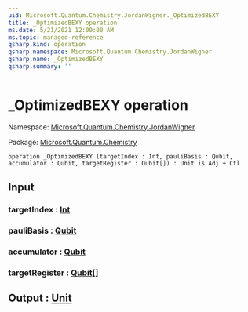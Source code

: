 ```yaml
---
uid: Microsoft.Quantum.Chemistry.JordanWigner._OptimizedBEXY
title: _OptimizedBEXY operation
ms.date: 5/21/2021 12:00:00 AM
ms.topic: managed-reference
qsharp.kind: operation
qsharp.namespace: Microsoft.Quantum.Chemistry.JordanWigner
qsharp.name: _OptimizedBEXY
qsharp.summary: ''
---
```


# _OptimizedBEXY operation

Namespace: [Microsoft.Quantum.Chemistry.JordanWigner](xref:Microsoft.Quantum.Chemistry.JordanWigner)

Package: [Microsoft.Quantum.Chemistry](https://nuget.org/packages/Microsoft.Quantum.Chemistry)




```qsharp
operation _OptimizedBEXY (targetIndex : Int, pauliBasis : Qubit, accumulator : Qubit, targetRegister : Qubit[]) : Unit is Adj + Ctl
```


## Input

### targetIndex : [Int](xref:microsoft.quantum.qsharp.valueliterals#int-literals)




### pauliBasis : [Qubit](xref:microsoft.quantum.qsharp.valueliterals#qubit-literals)




### accumulator : [Qubit](xref:microsoft.quantum.qsharp.valueliterals#qubit-literals)




### targetRegister : [Qubit](xref:microsoft.quantum.qsharp.valueliterals#qubit-literals)[]





## Output : [Unit](xref:microsoft.quantum.qsharp.valueliterals#unit-literal)

